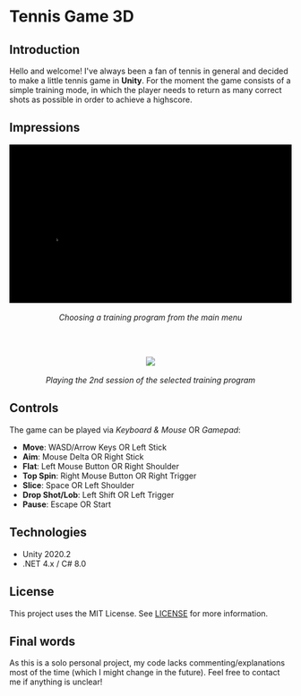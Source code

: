 # Tennis Game 3D

## Introduction
Hello and welcome! I've always been a fan of tennis in general and decided to make a little tennis game in **Unity**. For the moment the game consists of a simple training mode, in which the player needs to return as many correct shots as possible in order to achieve a highscore.

## Impressions
<p align="center">
  <img src="Assets/Docs/ReadmeImages/Start_ChooseTraining.gif">
</p>

<p align="center">
  <i>Choosing a training program from the main menu</i>
</p>

<br/><br/>

<p align="center">
  <img src="Assets/Docs/ReadmeImages/GroundstrokeSession_Results.gif">
</p>

<p align="center">
  <i>Playing the 2nd session of the selected training program</i>
</p>

## Controls
The game can be played via _Keyboard & Mouse_ OR _Gamepad_:

* **Move**: WASD/Arrow Keys OR Left Stick
* **Aim**: Mouse Delta OR Right Stick
* **Flat**: Left Mouse Button OR Right Shoulder
* **Top Spin**: Right Mouse Button OR Right Trigger
* **Slice**: Space OR Left Shoulder
* **Drop Shot/Lob**: Left Shift OR Left Trigger
* **Pause**: Escape OR Start

## Technologies
* Unity 2020.2
* .NET 4.x / C# 8.0

## License
This project uses the MIT License. See [LICENSE](/LICENSE) for more information.

## Final words
As this is a solo personal project, my code lacks commenting/explanations most of the time (which I might change in the future). Feel free to contact me if anything is unclear!
